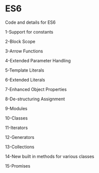 # ES6
Code and details for ES6

1-Support for constants

2-Block Scope

3-Arrow Functions

4-Extended Parameter Handling

5-Template Literals

6-Extended Literals

7-Enhanced Object Properties

8-De-structuring Assignment

9-Modules

10-Classes

11-Iterators

12-Generators

13-Collections

14-New built in methods for various classes

15-Promises

